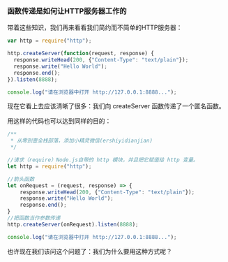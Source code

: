 ### 函数传递是如何让HTTP服务器工作的

带着这些知识，我们再来看看我们简约而不简单的HTTP服务器：

```js
var http = require("http");

http.createServer(function(request, response) {
  response.writeHead(200, {"Content-Type": "text/plain"});
  response.write("Hello World");
  response.end();
}).listen(8888);

console.log("请在浏览器中打开 http://127.0.0.1:8888...");
```

现在它看上去应该清晰了很多：我们向 createServer 函数传递了一个匿名函数。

用这样的代码也可以达到同样的目的：

```js
/**
 * 从零到壹全栈部落，添加小精灵微信(ershiyidianjian)
 */

//请求（require）Node.js自带的 http 模块，并且把它赋值给 http 变量。
let http = require("http");

//箭头函数
let onRequest = (request, response) => {
    response.writeHead(200, {"Content-Type": "text/plain"});
    response.write("Hello World");
    response.end();
}
//把函数当作参数传递
http.createServer(onRequest).listen(8888);

console.log("请在浏览器中打开 http://127.0.0.1:8888...");
```

也许现在我们该问这个问题了：我们为什么要用这种方式呢？